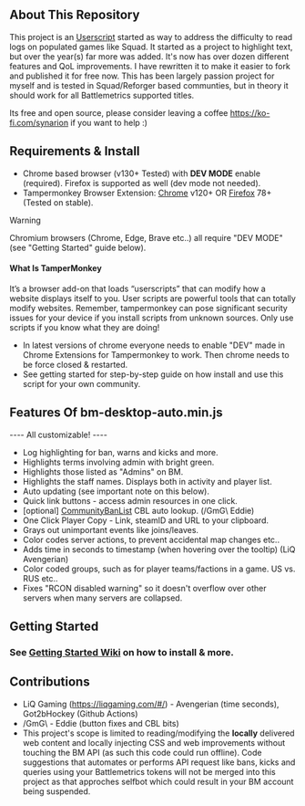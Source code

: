 ## About This Repository
This project is an [Userscript](https://en.wikipedia.org/wiki/Userscript) started as way to address the difficulty to read logs on populated games like Squad. It started as a project to highlight text, but over the year(s) far more was added. It's now has over dozen different features and QoL improvements. I have rewritten it to make it easier to fork and published it for free now. This has been largely passion project for myself and is tested in Squad/Reforger based communties, but in theory it should work for all Battlemetrics supported titles. 

Its free and open source, please consider leaving a coffee https://ko-fi.com/synarion if you want to help :)

## Requirements & Install
- Chrome based browser (v130+ Tested) with **DEV MODE** enable (required).  Firefox is supported as well (dev mode not needed).
- Tampermonkey Browser Extension: [Chrome](https://chromewebstore.google.com/detail/tampermonkey/dhdgffkkebhmkfjojejmpbldmpobfkfo?hl=en&pli=1) v120+ OR [Firefox](https://addons.mozilla.org/en-US/firefox/addon/tampermonkey/) 78+ (Tested on stable). 

> [!WARNING]
> Chromium browsers (Chrome, Edge, Brave etc..) all require "DEV MODE" (see "Getting Started" guide below).

#### What Is TamperMonkey
It’s a browser add-on that loads “userscripts” that can modify how a website displays itself to you. User scripts are powerful tools that can totally modify websites. Remember, tampermonkey can pose significant security issues for your device if you install scripts from unknown sources. Only use scripts if you know what they are doing!
- In latest versions of chrome everyone needs to enable "DEV" made in Chrome Extensions for Tampermonkey to work. Then chrome needs to be force closed & restarted.
- See getting started for step-by-step guide on how install and use this script for your own community.

## Features Of bm-desktop-auto.min.js
---- All customizable! ----
* Log highlighting for ban, warns and kicks and more.
* Highlights terms involving admin with bright green.
* Highlights those listed as "Admins" on BM.
* Highlights the staff names. Displays both in activity and player list.
* Auto updating (see important note on this below). 
* Quick link buttons - access admin resources in one click.
* [optional] [CommunityBanList](https://communitybanlist.com/) CBL auto lookup. (/GmG\ Eddie)
* One Click Player Copy - Link, steamID and URL to your clipboard.
* Grays out unimportant events like joins/leaves.
* Color codes server actions, to prevent accidental map changes etc..
* Adds time in seconds to timestamp (when hovering over the tooltip) (LiQ Avengerian)
* Color coded groups, such as for player teams/factions in a game. US vs. RUS etc..
* Fixes "RCON disabled warning" so it doesn't overflow over other servers when many servers are collapsed.

## Getting Started 
### See [Getting Started Wiki](https://github.com/Synarious/bm-userscript/wiki ) on how to install & more.

## Contributions
- LiQ Gaming (https://liqgaming.com/#/) - Avengerian (time seconds), Got2bHockey (Github Actions)
- /GmG\ - Eddie (button fixes and CBL bits)
- This project's scope is limited to reading/modifying the **locally** delivered web content and locally injecting CSS and web improvements without touching the BM API (as such this code could run offline). Code suggestions that automates or performs API request like bans, kicks and queries using your Battlemetrics tokens will not be merged into this project as that approches selfbot which could result in your BM account being suspended.
